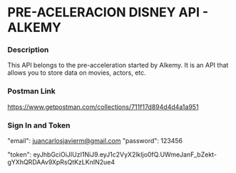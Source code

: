 # PRE-ACELERACION DISNEY API - ALKEMY

### Description
 
This API belongs to the pre-acceleration started by Alkemy. It is an API that allows you to store data on movies, actors, etc.
 
### Postman Link

https://www.getpostman.com/collections/711f17d894d4d4a1a951

### Sign In and Token

"email": juancarlosjavierm@gmail.com
"password": 123456


"token": eyJhbGciOiJIUzI1NiJ9.eyJ1c2VyX2lkIjo0fQ.UWmeJanF_bZekt-gYXhQRDAAv9XpRsQtKzLKnIN2ue4

